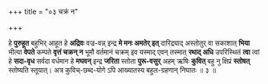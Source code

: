 +++
title = "०३ चक्रं न"

+++

हे **पुरुहूत** बहुभिर् आहूत हे **अद्रिवः** वज्र-वन्न् इन्द्र **मे मनः अमतेर् इत्** दारिद्र्याद् अस्तोतुर् वा सकाशात् **भिया** भीत्या **वेपते** कम्पते **वृत्तं चक्रन् न** भूमौ वर्तमानं चक्रम् इव यस्माद् एवन् तस्मात् **रथाद् अधि** उपरिस्थितं **त्वा** त्वां हे **सदा-वृध** सर्वदा वर्धमान हे **मघवन्** इन्द्र **जरिता** स्तोता **पुरू-वसुर्** अहम् ऋषिः **कुवित्** बहु नु क्षिप्रं **स्तोषत्** स्तोष्यति स्तूयात्। अत्र कुविच्-छब्द-योगे ऽपि आख्यातस्य बहुल-ग्रहणान् निघातः ॥ ३ ॥